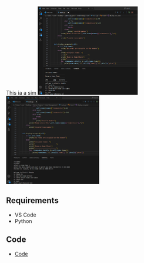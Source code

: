 This ia a sim
<img src="data/1.png" height="240" >
<img src="data/2.png" height="240" >




## Requirements
* VS Code
* Python

## Code 

* [Code](code)
